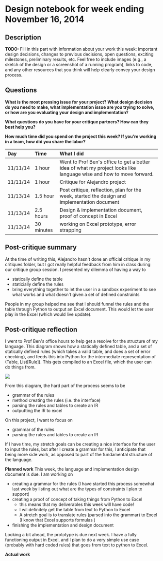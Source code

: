 # Design notebook for week ending November 16, 2014

## Description

**TODO:** Fill in this part with information about your work this week:
important design decisions, changes to previous decisions, open questions,
exciting milestones, preliminary results, etc. Feel free to include images
(e.g., a sketch of the design or a screenshot of a running program), links to
code, and any other resources that you think will help clearly convey your
design process.

## Questions

**What is the most pressing issue for your project? What design decision do
you need to make, what implementation issue are you trying to solve, or how
are you evaluating your design and implementation?**

**What questions do you have for your critique partners? How can they best help
you?**

**How much time did you spend on the project this week? If you're working in a
team, how did you share the labor?**

|Day | Time | What I did  |
|:---|:-----|:---------|
| 11/11/14 | 1 hour | Went to Prof Ben's office to get a better idea of what my project looks like language wise and how to move forward. |
| 11/11/14 | 1 hour | Critique for Alejandro project |
|11/13/14 | 1.5 hour | Post critique, reflection, plan for the week, started the design and implementation document | 
| 11/13/14 | 2.5 hours | Design & implementation document, proof of concept in Excel |
|11/13/14| 30 minutes  | working on Excel prototype, error strapping |



<!--
Need to finish the implementation document 
time for the proof of concept in Excel
then the grammar of the language
project notebook entry for the summary of what I did / answering the questions  -->


## Post-critique summary

At the time of writing this, Alejandro hasn't done an official critique in my critiques folder, but I got really helpful feedback from him in class during our critique group session. I presented my dilemma of having a way to 
* statically define the table
* staticially define the rules 
* bring everything together to let the user in a sandbox experiment to see what works and what doesn't given a set of defined constraints

People in my group helped me see that I should funnel the rules and the table through Python to output an Excel document. This would let the user play in the Excel (which would live update).   

## Post-critique reflection

I went to Prof Ben's office hours to help get a resolve for the structure of my language. This diagram shows how a statically defined table, and a set of statically defined rules (which takes a valid table, and does a set of error checking), and feeds this into Python for the intermediate representation of (Table, List[Rule]). This gets compiled to an Excel file, which the user can do things from.

![](https://github.com/jeansung/project/raw/master/work%20products/language_things.jpg)

From this diagram, the hard part of the process seems to be
* grammar of the rules 
* method creating the rules (i.e. the interface)
* parsing the rules and tables to create an IR
* outputting the IR to excel 

On this project, I want to focus on 
* grammar of the rules
* parsing the rules and tables to create an IR

If I have time, my stretch goals can be creating a nice interface for the user to input the rules, but after I create a grammar for this, I anticipate that being more side work, as opposed to part of the fundamental structure of the language. 

**Planned work**
This week, the language and implementation design document is due.  I am working on
* creating a grammar for the rules (I have started this process somewhat last week by listing out what are the types of constraints I plan to support)
* creating a proof of concept of taking things from Python to Excel
	* this means that my deliverables this week will have code!
	* I wil definitely get the table from text to Python to Excel
	* A stretch goal is to translate rules (parsed into the grammar) to Excel (I know that Excel supports formulas )
* finishing the implementation and design document 

Looking a bit ahead, the prototype is due next week. I have a fully functioning output in Excel, and I plan to do a very simple use case (probably with hard coded rules) that goes from text to python to Excel. 

**Actual work**
